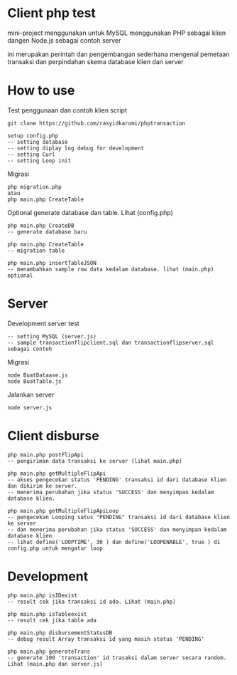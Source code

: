 Client php test
======================

mini-project menggunakan untuk MySQL menggunakan PHP sebagai klien dangen Node.js sebagai contoh server 

ini merupakan perintah dan pengembangan sederhana mengenal pemetaan transaksi dan perpindahan skema database klien dan server

How to use
======================


Test penggunaan dan contoh klien script 

    git clone https://github.com/rasyidkaromi/phptransaction

    setup config.php
    -- setting database
    -- setting diplay log debug for development
    -- setting Curl
    -- setting Loop init

Migrasi

    php migration.php
    atau 
    php main.php CreateTable 

Optional generate database dan table. Lihat (config.php)

    php main.php CreateDB
    -- generate database baru

    php main.php CreateTable
    -- migration table
    
    php main.php insertTableJSON
    -- menambahkan sample row data kedalam database. lihat (main.php) optional




Server
======================

Development server test

    -- setting MySQL (server.js)
    -- sample transactionflipclient.sql dan transactionflipserver.sql sebagai contoh 

Migrasi

    node BuatDataase.js
    node BuatTable.js

Jalankan server

    node server.js

    

Client disburse
======================

    php main.php postFlipApi
    -- pengiriman data transaksi ke server (lihat main.php)

    php main.php getMultipleFlipApi
    -- akses pengecekan status 'PENDING' transaksi id dari database klien dan dikirim ke server.
    -- menerima perubahan jika status 'SUCCESS' dan menyimpan kedalam database klien.

    php main.php getMultipleFlipApiLoop
    -- pengecekan Looping satus "PENDING" transaksi id dari database klien ke server 
    -- dan menerima perubahan jika status 'SUCCESS' dan menyimpan kedalam database klien 
    -- lihat define('LOOPTIME', 30 ) dan define('LOOPENABLE', true ) di config.php untuk mengatur loop



Development
======================

    php main.php isIDexist
    -- result cek jika transaksi id ada. Lihat (main.php)
    
    php main.php isTableexist
    -- result cek jika table ada
    
    php main.php disbursementStatusDB
    -- debug result Array transaksi id yang masih status 'PENDING'
    
    php main.php generateTrans
    -- generate 100 'transaction' id trasaksi dalam server secara random. Lihat (main.php dan server.js)



